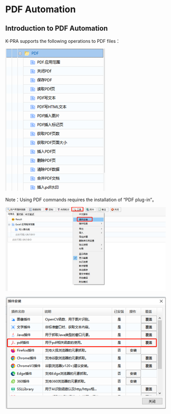 # PDF Automation

## Introduction to PDF Automation<span id ="introduction-to-pdf-automation"></span>

K-PRA supports the following operations to PDF files：

![image-20240322141316381](PDF.assets/image-20240322141316381.png)

Note：Using PDF commands requires the installation of “PDF plug-in”。

![image-20240322141414728](PDF.assets/image-20240322141414728.png)

![image-20240322141349695](PDF.assets/image-20240322141349695.png)